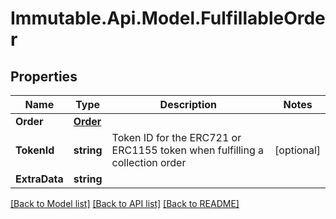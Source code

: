 # Immutable.Api.Model.FulfillableOrder

## Properties

Name | Type | Description | Notes
------------ | ------------- | ------------- | -------------
**Order** | [**Order**](Order.md) |  | 
**TokenId** | **string** | Token ID for the ERC721 or ERC1155 token when fulfilling a collection order | [optional] 
**ExtraData** | **string** |  | 

[[Back to Model list]](../README.md#documentation-for-models) [[Back to API list]](../README.md#documentation-for-api-endpoints) [[Back to README]](../README.md)

